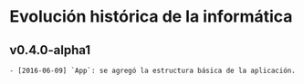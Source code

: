 # Evolución histórica de la informática

## v0.4.0-alpha1
	- [2016-06-09] `App`: se agregó la estructura básica de la aplicación.
